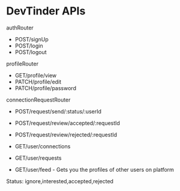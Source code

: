 # DevTinder APIs

authRouter
- POST/signUp
- POST/login
- POST/logout

profileRouter
- GET/profile/view
- PATCH/profile/edit
- PATCH/profile/password

connectionRequestRouter
- POST/request/send/:status/:userId

- POST/request/review/accepted/:requestId
- POST/request/review/rejected/:requestId

- GET/user/connections
- GET/user/requests
- GET/user/feed - Gets you the profiles of other users on platform

Status: ignore,interested,accepted,rejected